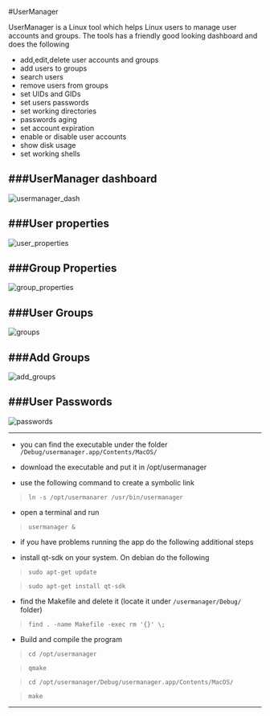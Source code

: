 
#UserManager

UserManager is a Linux tool which helps Linux users to manage user accounts and groups. The tools has a friendly good looking dashboard and does the following 

- add,edit,delete user accounts and groups
- add users to groups
- search users
- remove users from groups 
- set UIDs and GIDs
- set users passwords 
- set working directories
- passwords aging
- set account expiration
- enable or disable user accounts
- show disk usage
- set working shells

###UserManager dashboard
------------------------

![usermanager_dash](https://cloud.githubusercontent.com/assets/12726776/19657636/b21ed7de-9a2d-11e6-95db-92baa468b2dc.PNG)


###User properties
------------------

![user_properties](https://cloud.githubusercontent.com/assets/12726776/19657721/0139518c-9a2e-11e6-922f-27656a68bed4.PNG)


###Group Properties
-------------------

![group_properties](https://cloud.githubusercontent.com/assets/12726776/19677653/f6e47b88-9aa2-11e6-8cbf-0271dfee6291.PNG)


###User Groups
---------

![groups](https://cloud.githubusercontent.com/assets/12726776/19677661/ff30ea24-9aa2-11e6-8e16-1f9f001186d7.PNG)


###Add Groups
-------------

![add_groups](https://cloud.githubusercontent.com/assets/12726776/19677652/f4d972e4-9aa2-11e6-9fe5-09f6cd91864a.PNG)


###User Passwords 
-----------------

![passwords](https://cloud.githubusercontent.com/assets/12726776/19658010/f81755c6-9a2e-11e6-97bd-60a91c1285b3.PNG)


---------------


- you can find the executable under the folder `/Debug/usermanager.app/Contents/MacOS/`

- download the executable and put it in /opt/usermanager

- use the following command to create a symbolic link

> `ln -s /opt/usermanarer /usr/bin/usermanager`

- open a terminal and run

> `usermanager &`

- if you have problems running the app do the following additional steps 

- install qt-sdk on your system. On debian do the following

> `sudo apt-get update`

> `sudo apt-get install qt-sdk`

- find the Makefile and delete it (locate it under `/usermanager/Debug/` folder)

> `find . -name Makefile -exec rm '{}' \;` 

- Build and compile the program 

> `cd /opt/usermanager`

> `qmake`

> `cd /opt/usermanager/Debug/usermanager.app/Contents/MacOS/`

> `make`


------------------------




